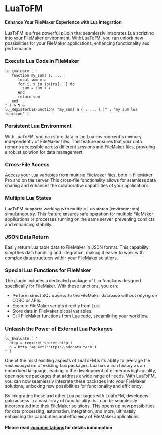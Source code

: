 # LuaToFM
#### Enhance Your FileMaker Experience with Lua Integration

LuaToFM is a free powerful plugin that seamlessly integrates Lua scripting into your FileMaker environment. With LuaToFM, you can unlock new possibilities for your FileMaker applications, enhancing functionality and performance.

### Execute Lua Code in FileMaker
```
lu_Evaluate ( "
   function my_sum( a, ... ) 
      local sum = a
      for i, x in ipairs{...} do
        sum = sum + x
      end     
      return sum
   end 
" ) & ¶ & 
lu_RegisterLuaFunction( "my_sum( a { ; ... } )" ; "my sum lua function" )
```
### Persistent Lua Environment

With LuaToFM, you can store data in the Lua environment's memory independently of FileMaker files. This feature ensures that your data remains accessible across different sessions and FileMaker files, providing a robust solution for data management.

### Cross-File Access

Access your Lua variables from multiple FileMaker files, both in FileMaker Pro and on the server. This cross-file functionality allows for seamless data sharing and enhances the collaborative capabilities of your applications.

### Multiple Lua States

LuaToFM supports working with multiple Lua states (environments) simultaneously. This feature ensures safe operation for multiple FileMaker applications or processes running on the same server, preventing conflicts and enhancing stability.

### JSON Data Return

Easily return Lua table data to FileMaker in JSON format. This capability simplifies data handling and integration, making it easier to work with complex data structures within your FileMaker solutions.

### Special Lua Functions for FileMaker

The plugin includes a dedicated package of Lua functions designed specifically for FileMaker. With these functions, you can:
- Perform direct SQL queries to the FileMaker database without relying on ODBC or APIs.
- Execute FileMaker scripts directly from Lua.
- Store data in FileMaker global variables.
- Call FileMaker functions from Lua code, streamlining your workflow.

### Unleash the Power of External Lua Packages

```
lu_Evaluate ( " 
  http = require('socket.http') 
  h = http.request('https://odonata.tech')
" )
```

One of the most exciting aspects of LuaToFM is its ability to leverage the vast ecosystem of existing Lua packages. Lua has a rich history as an embedded language, leading to the development of numerous high-quality, open-source packages that address a wide range of needs. With LuaToFM, you can now seamlessly integrate these packages into your FileMaker solutions, unlocking new possibilities for functionality and efficiency.

By integrating these and other Lua packages with LuaToFM, developers gain access to a vast array of functionality that can be seamlessly incorporated into their FileMaker solutions. This opens up new possibilities for data processing, automation, integration, and more, ultimately enhancing the capabilities and efficiency of FileMaker applications.

#### Please read [documentations](https://github.com/OdonataTech/LuaToFM/tree/main/docs) for details indormation






